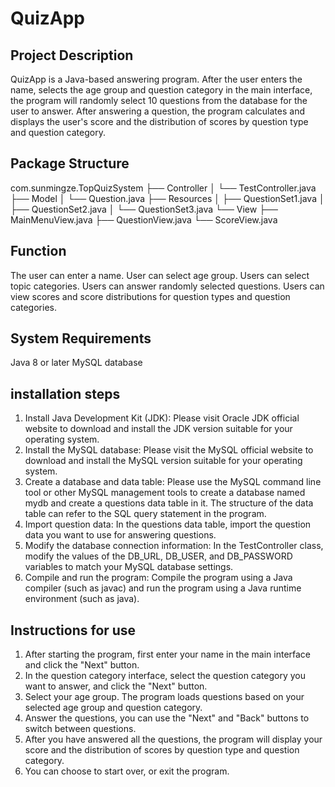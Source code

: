 # QuizApp
## Project Description
QuizApp is a Java-based answering program. After the user enters the name, selects the age group and question category in the main interface, the program will randomly select 10 questions from the database for the user to answer. After answering a question, the program calculates and displays the user's score and the distribution of scores by question type and question category.

## Package Structure
com.sunmingze.TopQuizSystem
├── Controller
│   └── TestController.java
├── Model
│   └── Question.java
├── Resources
│   ├── QuestionSet1.java
│   ├── QuestionSet2.java
│   └── QuestionSet3.java
└── View
├── MainMenuView.java
├── QuestionView.java
└── ScoreView.java

## Function
The user can enter a name.
User can select age group.
Users can select topic categories.
Users can answer randomly selected questions.
Users can view scores and score distributions for question types and question categories.

## System Requirements
Java 8 or later
MySQL database

## installation steps
1. Install Java Development Kit (JDK): Please visit Oracle JDK official website to download and install the JDK version suitable for your operating system.
2. Install the MySQL database: Please visit the MySQL official website to download and install the MySQL version suitable for your operating system.
3. Create a database and data table: Please use the MySQL command line tool or other MySQL management tools to create a database named mydb and create a questions data table in it. The structure of the data table can refer to the SQL query statement in the program.
4. Import question data: In the questions data table, import the question data you want to use for answering questions.
5. Modify the database connection information: In the TestController class, modify the values of the DB_URL, DB_USER, and DB_PASSWORD variables to match your MySQL database settings.
6. Compile and run the program: Compile the program using a Java compiler (such as javac) and run the program using a Java runtime environment (such as java).

## Instructions for use
1. After starting the program, first enter your name in the main interface and click the "Next" button.
2. In the question category interface, select the question category you want to answer, and click the "Next" button.
3. Select your age group. The program loads questions based on your selected age group and question category.
4. Answer the questions, you can use the "Next" and "Back" buttons to switch between questions.
5. After you have answered all the questions, the program will display your score and the distribution of scores by question type and question category.
6. You can choose to start over, or exit the program.